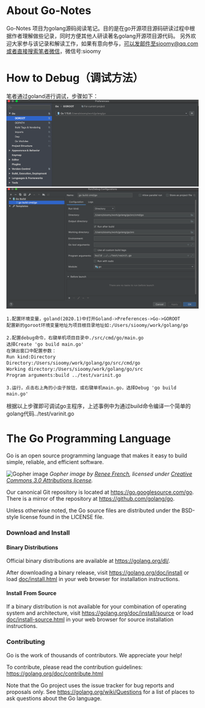 # About Go-Notes

Go-Notes 项目为golang源码阅读笔记。目的是在go开源项目源码研读过程中根据作者理解做些记录，同时方便其他人研读著名golang开源项目源代码。
另外欢迎大家参与该记录和解读工作，如果有意向参与，可以发邮件至sioomy@qq.com或者直接搜索笔者微信，微信号:sioomy

# How to Debug（调试方法）

笔者通过goland进行调试，步骤如下：
![Gopher image](doc/debugging_with_goland.png)
![Gopher image](doc/debug_with_goland2.png)
```
1.配置环境变量，goland(2020.1)中打开Goland->Preferences->Go->GOROOT
配置新的goroot环境变量地址为项目根目录地址如:/Users/sioomy/work/golang/go

2.配置debug命令，右键单机项目目录中./src/cmd/go/main.go
选择Create 'go build main.go'
在弹出窗口中配置参数：
Run kind:Directory
Directory:/Users/sioomy/work/golang/go/src/cmd/go
Working directory:/Users/sioomy/work/golang/go/src
Program arguments:build ../test/varinit.go

3.运行，点击右上角的小虫子按钮，或右键单机main.go，选择Debug 'go build main.go'
```
根据以上步骤即可调试go主程序，上述事例中为通过build命令编译一个简单的golang代码../test/varinit.go

# The Go Programming Language

Go is an open source programming language that makes it easy to build simple,
reliable, and efficient software.

![Gopher image](doc/gopher/fiveyears.jpg)
*Gopher image by [Renee French][rf], licensed under [Creative Commons 3.0 Attributions license][cc3-by].*

Our canonical Git repository is located at https://go.googlesource.com/go.
There is a mirror of the repository at https://github.com/golang/go.

Unless otherwise noted, the Go source files are distributed under the
BSD-style license found in the LICENSE file.

### Download and Install

#### Binary Distributions

Official binary distributions are available at https://golang.org/dl/.

After downloading a binary release, visit https://golang.org/doc/install
or load [doc/install.html](./doc/install.html) in your web browser for installation
instructions.

#### Install From Source

If a binary distribution is not available for your combination of
operating system and architecture, visit
https://golang.org/doc/install/source or load [doc/install-source.html](./doc/install-source.html)
in your web browser for source installation instructions.

### Contributing

Go is the work of thousands of contributors. We appreciate your help!

To contribute, please read the contribution guidelines:
	https://golang.org/doc/contribute.html

Note that the Go project uses the issue tracker for bug reports and
proposals only. See https://golang.org/wiki/Questions for a list of
places to ask questions about the Go language.

[rf]: https://reneefrench.blogspot.com/
[cc3-by]: https://creativecommons.org/licenses/by/3.0/
